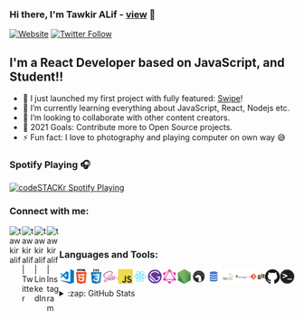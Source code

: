 ### Hi there, I'm Tawkir ALif -  [view][website] 👋

[![Website](https://img.shields.io/website?label=TawkirAlif&style=for-the-badge&url=https%3A%2F%2Ftawkiralif.business.site)](https://tawkiralif.business.site)
[![Twitter Follow](https://img.shields.io/twitter/follow/alif_tawkir?color=1DA1F2&logo=twitter&style=for-the-badge)](https://twitter.com/intent/follow?original_referer=https%3A%2F%2Fgithub.com%2Falif_tawkir&screen_name=alif_tawkir)

## I'm a React Developer based on JavaScript, and Student!!

- 🔭 I just launched my first project with fully featured: [Swipe][project]!
- 🌱 I’m currently learning everything about JavaScript, React, Nodejs etc.
- 👯 I’m looking to collaborate with other content creators.
- 🥅 2021 Goals: Contribute more to Open Source projects.
- ⚡ Fun fact: I love to photography and playing computer on own way 😅

### Spotify Playing 🎧

[<img src="https://now-playing-codestackr.vercel.app/api/spotify-playing" alt="codeSTACKr Spotify Playing" width="350" />](https://open.spotify.com/user/swyqyimdc12jajde4vpwd2x1b)

### Connect with me:

[<img align="left" alt="tawkir alif" width="22px" src="https://icons-for-free.com/iconfiles/png/512/webpage+website+icon-1320087271286406322.png" />][website]
[<img align="left" alt="tawkir alif | Twitter" width="22px" src="https://www.lter-europe.net/document-archive/image-gallery/albums/logos/TwitterLogo_55acee.png/image" />][twitter]
[<img align="left" alt="tawkir alif | LinkedIn" width="22px" src="https://cdn4.iconfinder.com/data/icons/social-messaging-ui-color-shapes-2-free/128/social-linkedin-circle-512.png" />][linkedin]
[<img align="left" alt="tawkir alif | Instagram" width="22px" src="https://upload.wikimedia.org/wikipedia/commons/thumb/a/a5/Instagram_icon.png/1024px-Instagram_icon.png" />][instagram]

<br />

### Languages and Tools:

[<img align="left" alt="Visual Studio Code" width="26px" src="https://raw.githubusercontent.com/github/explore/80688e429a7d4ef2fca1e82350fe8e3517d3494d/topics/visual-studio-code/visual-studio-code.png" />][webdevplaylist]
[<img align="left" alt="HTML5" width="26px" src="https://raw.githubusercontent.com/github/explore/80688e429a7d4ef2fca1e82350fe8e3517d3494d/topics/html/html.png" />][webdevplaylist]
[<img align="left" alt="CSS3" width="26px" src="https://raw.githubusercontent.com/github/explore/80688e429a7d4ef2fca1e82350fe8e3517d3494d/topics/css/css.png" />][cssplaylist]
[<img align="left" alt="Sass" width="26px" src="https://raw.githubusercontent.com/github/explore/80688e429a7d4ef2fca1e82350fe8e3517d3494d/topics/sass/sass.png" />][cssplaylist]
[<img align="left" alt="JavaScript" width="26px" src="https://raw.githubusercontent.com/github/explore/80688e429a7d4ef2fca1e82350fe8e3517d3494d/topics/javascript/javascript.png" />][jsplaylist]
[<img align="left" alt="React" width="26px" src="https://raw.githubusercontent.com/github/explore/80688e429a7d4ef2fca1e82350fe8e3517d3494d/topics/react/react.png" />][reactplaylist]
[<img align="left" alt="Gatsby" width="26px" src="https://raw.githubusercontent.com/github/explore/e94815998e4e0713912fed477a1f346ec04c3da2/topics/gatsby/gatsby.png" />][webdevplaylist]
[<img align="left" alt="GraphQL" width="26px" src="https://raw.githubusercontent.com/github/explore/80688e429a7d4ef2fca1e82350fe8e3517d3494d/topics/graphql/graphql.png" />][webdevplaylist]
[<img align="left" alt="Node.js" width="26px" src="https://raw.githubusercontent.com/github/explore/80688e429a7d4ef2fca1e82350fe8e3517d3494d/topics/nodejs/nodejs.png" />][webdevplaylist]
[<img align="left" alt="Deno" width="26px" src="https://raw.githubusercontent.com/github/explore/361e2821e2dea67711cde99c9c40ed357061cf27/topics/deno/deno.png" />][webdevplaylist]
[<img align="left" alt="SQL" width="26px" src="https://raw.githubusercontent.com/github/explore/80688e429a7d4ef2fca1e82350fe8e3517d3494d/topics/sql/sql.png" />][webdevplaylist]
[<img align="left" alt="MySQL" width="26px" src="https://raw.githubusercontent.com/github/explore/80688e429a7d4ef2fca1e82350fe8e3517d3494d/topics/mysql/mysql.png" />][webdevplaylist]
[<img align="left" alt="MongoDB" width="26px" src="https://raw.githubusercontent.com/github/explore/80688e429a7d4ef2fca1e82350fe8e3517d3494d/topics/mongodb/mongodb.png" />][webdevplaylist]
[<img align="left" alt="Git" width="26px" src="https://raw.githubusercontent.com/github/explore/80688e429a7d4ef2fca1e82350fe8e3517d3494d/topics/git/git.png" />][webdevplaylist]
[<img align="left" alt="GitHub" width="26px" src="https://raw.githubusercontent.com/github/explore/78df643247d429f6cc873026c0622819ad797942/topics/github/github.png" />][webdevplaylist]
[<img align="left" alt="Terminal" width="26px" src="https://raw.githubusercontent.com/github/explore/80688e429a7d4ef2fca1e82350fe8e3517d3494d/topics/terminal/terminal.png" />][webdevplaylist]

<br />
<br />


<details>
  <summary>:zap: GitHub Stats</summary>

  <img align="center" alt="codeSTACKr's GitHub Stats" src="https://github-readme-stats.codestackr.vercel.app/api?username=TawkirAlif&show_icons=true&hide_border=true" />

</details>

[website]: https://tawkiralif.business.site
[project]: http://swipe4z.web.app
[twitter]: https://twitter.com/alif_tawkir
[instagram]: https://instagram.com/tawkiralif
[linkedin]: https://linkedin.com/in/tawkiralif
[webdevplaylist]: https://www.youtube.com/playlist?list=PLkwxH9e_vrAJ0WbEsFA9W3I1W-g_BTsbt
[jsplaylist]: https://www.youtube.com/playlist?list=PLkwxH9e_vrALRJKu7wfXby3MKeflhTu6B
[cssplaylist]: https://www.youtube.com/playlist?list=PLkwxH9e_vrALSdvZuEh6gqQdmDoDIoqz4
[reactplaylist]: https://www.youtube.com/playlist?list=PLkwxH9e_vrAK4TdffpxKY3QGyHCpxFcQ0


